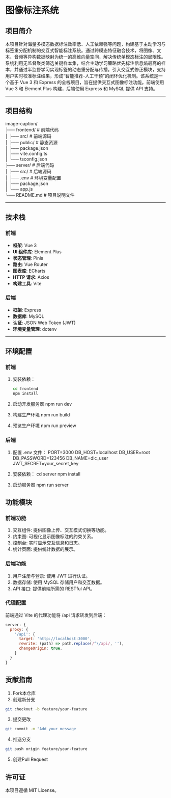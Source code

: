 # 图像标注系统

## 项目简介

本项目针对海量多模态数据标注效率低、人工依赖强等问题，构建基于主动学习与标签重分配机制的交互式智能标注系统。通过跨模态特征融合技术，将图像、文本、音频等异构数据映射为统一的高维向量空间，解决传统单模态标注的局限性。系统利用无监督聚类筛选关键样本集，结合主动学习策略优先标注信息熵最高的样本，并通过半监督学习实现标签的动态重分配与传播。引入交互式修正模块，支持用户实时校准标注结果，形成“智能推荐-人工干预”的闭环优化机制。该系统是一个基于 Vue 3 和 Express 的全栈项目，旨在提供交互式图像标注功能。前端使用 Vue 3 和 Element Plus 构建，后端使用 Express 和 MySQL 提供 API 支持。

---

## 项目结构
image-caption/  <br>
├── frontend/ # 前端代码 <br>
│ ├── src/ # 前端源码 <br>
│ ├── public/ # 静态资源<br>
│ ├── package.json <br>
│ ├── vite.config.ts <br>
│ └── tsconfig.json <br>
├── server/ # 后端代码 <br>
│ ├── src/ # 后端源码 <br>
│ ├── .env # 环境变量配置 <br>
│ ├── package.json <br>
│ └── app.js <br>
└── README.md # 项目说明文件

---

## 技术栈

### 前端
- **框架**: Vue 3
- **UI 组件库**: Element Plus
- **状态管理**: Pinia
- **路由**: Vue Router
- **图表库**: ECharts
- **HTTP 请求**: Axios
- **构建工具**: Vite

### 后端
- **框架**: Express
- **数据库**: MySQL
- **认证**: JSON Web Token (JWT)
- **环境变量管理**: dotenv

---

## 环境配置

### 前端
1. 安装依赖：
   ```bash
   cd frontend
   npm install

2. 启动开发服务器
npm run dev

3. 构建生产环境
npm run build

4. 预览生产环境
npm run preview

### 后端
1. 配置 .env 文件：
PORT=3000
DB_HOST=localhost
DB_USER=root
DB_PASSWORD=123456
DB_NAME=dlc_user
JWT_SECRET=your_secret_key

2. 安装依赖：
cd server
npm install

3. 启动服务器
npm run server

## 功能模块
### 前端功能
1. 交互组件: 提供图像上传、交互模式切换等功能。
2. 约束图: 可视化显示图像标注的约束关系。
3. 控制台: 实时显示交互信息和日志。
4. 统计页面: 提供统计数据的展示。
### 后端功能
1. 用户注册与登录: 使用 JWT 进行认证。
2. 数据存储: 使用 MySQL 存储用户和交互数据。
3. API 接口: 提供前端所需的 RESTful API。

### 代理配置
前端通过 Vite 的代理功能将 /api 请求转发到后端：
```javascript
server: {
  proxy: {
    '/api': {
      target: 'http://localhost:3000',
      rewrite: (path) => path.replace(/^\/api/, ''),
      changeOrigin: true,
    }
  }
}
```
## 贡献指南
1. Fork本仓库
2. 创建新分支
```bash
git checkout -b feature/your-feature
```
3. 提交更改
```bash
git commit -m "Add your message
```
4. 推送分支
```bash
git push origin feature/your-feature
```
5. 创建Pull Request
## 许可证
本项目遵循 MIT License。